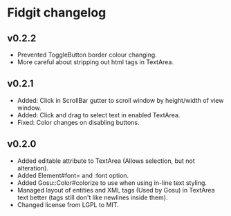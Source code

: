 Fidgit changelog
================

v0.2.2
------

* Prevented ToggleButton border colour changing.
* More careful about stripping out html tags in TextArea.

v0.2.1
------

* Added: Click in ScrollBar gutter to scroll window by height/width of view window.
* Added: Click and drag to select text in enabled TextArea.
* Fixed: Color changes on disabling buttons.

v0.2.0
------

* Added editable attribute to TextArea (Allows selection, but not alteration).
* Added Element#font= and :font option.
* Added Gosu::Color#colorize to use when using in-line text styling.
* Managed layout of entities and XML tags (Used by Gosu) in TextArea text better (tags still don't like newlines inside them).
* Changed license from LGPL to MIT.